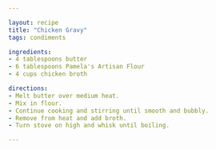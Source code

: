 ```yaml
---

layout: recipe
title: "Chicken Gravy"
tags: condiments

ingredients:
- 4 tablespoons butter
- 6 tablespoons Pamela's Artisan Flour
- 4 cups chicken broth

directions:
- Melt butter over medium heat.
- Mix in flour.
- Continue cooking and stirring until smooth and bubbly.
- Remove from heat and add broth.
- Turn stove on high and whisk until boiling.

---
```

